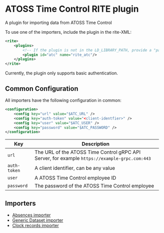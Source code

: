 # ATOSS Time Control RITE plugin
A plugin for importing data from ATOSS Time Control

To use one of the importers, include the plugin in the rite-XML:
```xml
<rite>
    <plugins>
        <!-- If the plugin is not in the LD_LIBRARY_PATH, provide a "path" attribute -->
        <plugin id="atc" name="rite_atc"/>
    </plugins>
</rite>
```

Currently, the plugin only supports basic authentication.

## Common Configuration
All importers have the following configuration in common:
```xml
<configuration>
    <config key="url" value="$ATC_URL" />
    <config key="auth-token" value="<client-identfier>" />
    <config key="user" value="$ATC_USER" />
    <config key="password" value="$ATC_PASSWORD" />
</configuration>
```
| Key | Description |
| --- | --- |
| `url` | The URL of the ATOSS Time Control gRPC API Server, for example `https://example-grpc.com:443` |
| `auth-token`| A client identifier, can be any value |
| `user`| A ATOSS Time Control employee ID |
| `password`| The password of the ATOSS Time Control employee |


## Importers
* [Absences importer](doc/importer/absences.md)
* [Generic Dataset importer](doc/importer/dataset.md)
* [Clock records importer](doc/importer/clock_records.md)
